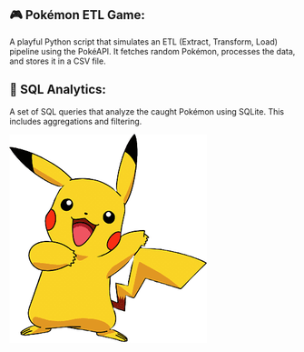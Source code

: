 ## 🎮 **Pokémon ETL Game:** 
A playful Python script that simulates an ETL (Extract, Transform, Load) pipeline using the PokéAPI. It fetches random Pokémon, processes the data, and stores it in a CSV file.

## 🧠 **SQL Analytics:** 
A set of SQL queries that analyze the caught Pokémon using SQLite. This includes aggregations and filtering.

![Pikachu](data/pikachuu.png)

